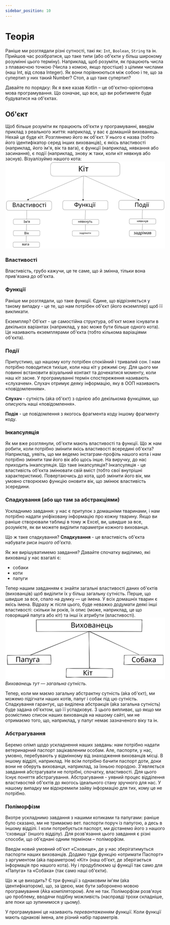 ```yaml
---
sidebar_position: 10
---
```

# Теорія
Раніше ми розглядали різні сутності, такі як: `Int`, `Boolean`, `String` та ін. Прийшов
час розібратися, що таке типи (або об'єкти у більш широкому розумінні цього
терміну). Наприклад, щоб розуміти, як працюють числа з плаваючою точкою
(Числа з комою, якщо простіше) з цілими числами (наш Int, від слова Integer). Як вони
порівнюються між собою і те, що за супертип у них такий Number? Стоп, а що
таке супертип?

Давайте по порядку:
Як я вже казав Kotlin – це об'єктно-орієнтовна мова програмування.
Що означає, що все, що ви робитимете буде будуватися на об'єктах.
## Об'єкт
Щоб більше розуміти як працюють об'єкти у програмуванні, введім приклад з реального життя: наприклад, у вас є домашній вихованець. Нехай
це буде кіт.
Розглянемо його як об'єкт. У нього є назва (тобто його ідентифікатор серед
інших вихованців), є якісь властивості (наприклад, його ім'я, вік та вага), є
функції (наприклад, нявкання або засинання), є події (наприклад, знову ж таки,
коли кіт нявкнув або заснув).
Візуалізуймо нашого кота:
![Кіт](images/oop_cat_ua.excalidraw.svg)
### Властивості
Властивість, грубо кажучи, це те саме, що й змінна, тільки вона прив'язана до
об'єкта.

### Функції
Раніше ми розглядали, що таке функції. Єдине, що відрізняється у
такому випадку - це те, що нам потрібен об'єкт (його екземпляр) щоб її викликати.

Екземпляр? Об'єкт - це самостійна структура, об'єкт може
існувати в декількох варіантах (наприклад, у вас може бути більше одного
кота). Це називають екземплярами об'єкта (тобто кількома варіаціями об'єкта).

### Події
Припустимо, що нашому коту потрібен спокійний і тривалий сон.
І нам потрібно поводитися тихіше, коли наш кіт у режимі сну.
Для цього ми повинні встановити візуальний контакт та дочекатися моменту, коли
наш кіт засне.
У програмуванні термін спостереження називають «слухачем». Слухач
отримує деяку інформацію, яку в ООП називають «повідомленням».

**Слухач** - сутність (aka об'єкт) з однією або декількома функціями, що
описують наші «повідомлення».

**Подія** - це повідомлення з якогось фрагмента коду іншому фрагменту коду.

### Інкапсуляція
Як ми вже розглянули, об'єкти мають властивості та функції. Що ж нам робити,
коли потрібно змінити якісь властивості всередині об'єкта? Наприклад, уявіть, що ми ведемо інстаграм-профіль нашого кота і нам потрібно змінити там
його вік або щось інше. На виручку, до нас приходить інкапсуляція.
Що таке інкапсуляція? Інкапсуляція - це властивість об'єкта змінювати свій
вміст (тобто свої внутрішні характеристики).
Повертаючись до кота, щоб змінити його вік, ми умовно створюємо функцію
оновити вік, що змінює властивість зсередини.

### Спадкування (або що там за абстракціями)
Ускладнимо завдання: у нас є притулок з домашніми тваринами, і нам потрібно
надати уніфіковану інформацію про кожну тварину.
Якщо ви раніше створювали таблиці в тому ж Excel, ви, швидше за все, розумієте, як ви можете виділити параметри кожного вихованця.

Що ж таке спадкування? **Спадкування** - це властивість об'єкта набувати
риси *іншого об'єкта*.

Як же вирішуватимемо завдання? Давайте спочатку виділимо, які вихованці у нас
взагалі є:
- собаки
- коти
- папуги

Тепер нашим завданням є знайти загальні властивості даних об'єктів (вихованців)
щоб виділити їх у більш загальну сутність.
Перше, що швидше за все, спало на думку — це імена. У всіх домашніх
тварин є якісь імена. Відразу ж після цього, буде неважко додумати
деякі інші властивості: скільки їм років, їх опис (може, наприклад, це
що говорящий папуга або кіт) та інші їх атрибути (властивості).
![Наслідування](images/oop_inheritance1_ua.excalidraw.svg)
*Вихованець тут — загальна сутність.*

Тепер, коли ми маємо загальну абстрактну сутність (aka об'єкт), ми можемо
підігнати наших котів, папуг і собак під цю сутність.
Спадкування гарантує, що виділена абстракція (aka загальна сутність)
буде задана об'єктом, що її успадковує. З цього випливає, що якщо ми розмістимо
список наших вихованців на нашому сайті, ми не отримаємо того, що, наприклад, у папуг немає зазначеного віку та ін.

### Абстрагування
Беремо олімп щодо ускладнення наших завдань: нам потрібно надати ветеринарний
паспорт зацікавленим особам. Але, паспорти, у нас, умовно, перебувають у
відмінному від знаходження вихованців місці. В іншому відділі, наприклад.
Не всім потрібно бачити паспорт доти, доки вони не оберуть вихованця, наприклад, за їхньою породою.
З'являється завдання абстрагувати не потрібні, спочатку, властивості. Для цього
Існує поняття абстрагування.
Абстрагування - уявний процес відділення властивостей об'єктів до якогось
ідеального стану зручного для нас.
У нашому випадку ми відокремили зайву інформацію для тих, кому це не потрібно.

### Поліморфізм
Вкотре ускладнимо завдання з нашими котиками та папугами: раніше було
сказано, ми не тримаємо вет. паспорти поруч із папугою, а десь в іншому відділі.
І коли потребується паспорт, ми дістанемо його з нашого 'сховища' (іншого відділу). Для розв'язання цього завдання є різні способи, що об'єднані одним терміном – поліморфізм.

Введім новий умовний об'єкт «Сховище», де у нас зберігатимуться
паспорти наших вихованців. Додамо туди функцію «отримати Паспорт» з аргументом
(aka параметром) «Кіт» (наш об'єкт, де зберігається інформація про нашого кота). Ну і
продублюємо ці функції так само для «Папуга» та «Собака» (так само наші об'єкти).

Що ж це виходить? Є три функції з однаковим ім'ям (aka
ідентифікатором), що, за ідеєю, має бути заборонено мовою програмування
(Aka компілятором). Але не так. Поліморфізм розв'язує цю проблему,
вводячи подібну можливість (насправді трохи складніше, але поки що
зупинимося у цьому).

У програмуванні це називають *перевантаженням функції*. Коли функції мають
однакові імена, але різний набір параметрів.
